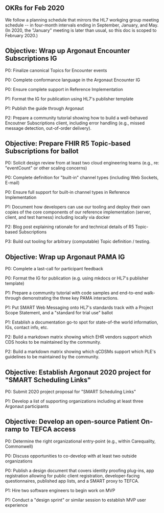 ## OKRs for Feb 2020

We follow a planning schedule that mirrors the HL7 workging group meeting
schedule -- in four-month intervals ending in September, January, and May.
(In 2020, the "January" meeting is later than usual, so this doc is scoped
to February 2020.)


## Objective: Wrap up Argonaut Encounter Subscriptions IG

P0: Finalize canonical Topics for Encounter events

P0: Complete conformance language in the Argonaut Encounter IG

P0: Ensure complete support in Reference Implementation

P1: Format the IG for publication using HL7's publisher template

P1: Publish the guide through Argonaut

P2: Prepare a community tutorial showing how to build a well-behaved
    Encoutner Subscriptions client, including error handling (e.g.,
    missed message detection, out-of-order delivery).

## Objective: Prepare FHIR R5 Topic-based Subscriptions for ballot

P0: Solicit design review from at least two cloud engineering teams
    (e.g., re: "eventCount" or other scaling concerns)

P0: Complete definition for "built-in" channel types (including Web Sockets, E-mail)

P0: Ensure full support for built-in channel types in Reference Implementation

P1: Document how developers can use our tooling and deploy their own copies of
    the core components of our reference implementation (server, client, and test
    harness) including locally via docker

P2: Blog post explaining rationale for and technical details of R5 Topic-based Subscriptions

P3: Build out tooling for arbitrary (computable) Topic definition / testing.

## Objective: Wrap up Argonaut PAMA IG

P0: Complete a last-call for participant feedback

P0: Format the IG for publication (e.g. using mkdocs or HL7's publisher template)

P1: Prepare a community tutorial with code samples and end-to-end walk-through
    demonstrating the three key PAMA interactions.

P1: Put SMART Web Messaging onto HL7's standards track with a Project Scope Statement,
    and a "standard for trial use" ballot

P1: Establish a documentation go-to spot for state-of-the world information, IGs, contact
    info, etc.

P2: Build a markdown matrix showing which EHR vendors support which CDS hooks to be
    maintained by the community.

P2: Build a markdown matrix showing which qCDSMs support which PLE's guidelines to be
    maintained by the community.


## Objective: Establish Argonaut 2020 project for "SMART Scheduling Links"

P0: Submit 2020 project proposal for "SMART Scheduling Links"

P1: Develop a list of supporting organizations including at least three Argonaut participants



## Objective: Develop an open-source Patient On-ramp to TEFCA access

P0: Determine the right organizational entry-point (e.g., within Carequality, Commonwell)

P0: Discuss opportunities to co-develop with at least two outside organizations

P0: Publish a design document that covers identity proofing plug-ins, app registration
    allowing for public client registration, developer-facing questionnaires, published
    app lists, and a SMART proxy to TEFCA.

P1: Hire two software engineers to begin work on MVP

P1: Conduct a "design sprint" or similar session to establish MVP user experience

